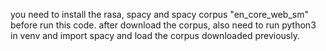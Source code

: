 you need to install the rasa, spacy and spacy corpus "en_core_web_sm" before run this code.
after download the corpus, also need to run python3 in venv and import spacy and load the corpus downloaded previously.
